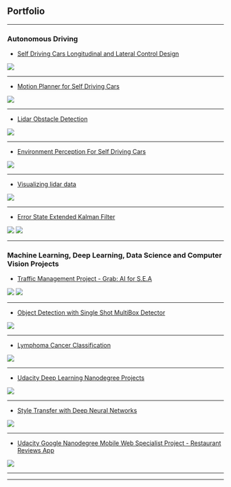 ## Portfolio

---

### Autonomous Driving 

- [Self Driving Cars Longitudinal and Lateral Control Design](https://github.com/enginBozkurt/SelfDrivingCarsControlDesign)
<img src="images/control.jpg?raw=true"/>

---
- [Motion Planner for Self Driving Cars](https://github.com/enginBozkurt/MotionPlanner)
<img src="images/motion.jpg?raw=true"/>

---
- [Lidar Obstacle Detection](https://github.com/enginBozkurt/LidarObstacleDetection)

<img src="images/lidar.gif?raw=true"/>

---

- [Environment Perception For Self Driving Cars](https://github.com/enginBozkurt/Environment-Perception-For-Self-Driving-Cars)

<img src="images/envpercep.jpg?raw=true"/>

---

- [Visualizing lidar data](https://github.com/enginBozkurt/Visualizing-lidar-data)

<img src="images/58125546-7924eb00-7c19-11e9-93e1-c69c5465edb9.png?raw=true"/>

---

- [Error State Extended Kalman Filter](https://github.com/enginBozkurt/Error-State-Extended-Kalman-Filter)

<img src="images/ekf3.jpg?raw=true"/>
<img src="images/EKF.jpg?raw=true"/>

---



### Machine Learning, Deep Learning, Data Science and Computer Vision Projects

- [Traffic  Management Project - Grab: AI for S.E.A](https://github.com/enginBozkurt/Grab_AI)

<img src="images/GrabAI1.jpg?raw=true"/>
<img src="images/GrabAI2.jpg?raw=true"/>

---

- [Object Detection with Single Shot MultiBox Detector](https://github.com/enginBozkurt/Object_Detection_With_SSD)

<img src="images/ssd.gif?raw=true"/>

---

- [Lymphoma Cancer Classification](https://github.com/enginBozkurt/Lymphoma-Cancer-Classification)

<img src="images/CancerProject.jpg?raw=true"/>

---

- [Udacity Deep Learning Nanodegree Projects](https://github.com/enginBozkurt/deep-learning-nanodegree)

<img src="images/DLNanodegree.jpg?raw=true"/>

---

 - [Style Transfer with Deep Neural Networks](https://github.com/enginBozkurt/Style-Transfer-with-Deep-Neural-Networks)

<img src="images/StyleTransfer.jpg?raw=true"/>

---

- [Udacity Google Nanodegree Mobile Web Specialist Project - Restaurant Reviews App](https://github.com/enginBozkurt/udacity-mws-restaurant-stage3)

<img src="images/MobileWeb.jpg?raw=true"/>

---




---

